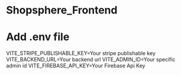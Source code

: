 # Shopsphere_Frontend
# Add .env file
VITE_STRIPE_PUBLISHABLE_KEY=Your stripe publishable key
VITE_BACKEND_URL=Your backend url
VITE_ADMIN_ID=Your specific admin id
VITE_FIREBASE_API_KEY=Your Firebase Api Key
